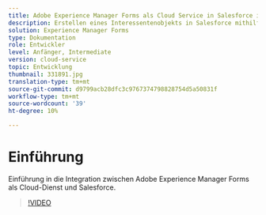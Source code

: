 ```yaml
---
title: Adobe Experience Manager Forms als Cloud Service in Salesforce integrieren
description: Erstellen eines Interessentenobjekts in Salesforce mithilfe der Integration
solution: Experience Manager Forms
type: Dokumentation
role: Entwickler
level: Anfänger, Intermediate
version: cloud-service
topic: Entwicklung
thumbnail: 331891.jpg
translation-type: tm+mt
source-git-commit: d9799acb28dfc3c9767374798828754d5a50831f
workflow-type: tm+mt
source-wordcount: '39'
ht-degree: 10%

---
```


# Einführung

Einführung in die Integration zwischen Adobe Experience Manager Forms als Cloud-Dienst und Salesforce.

>[!VIDEO](https://video.tv.adobe.com/v/331891/?quality=12&learn=on)
